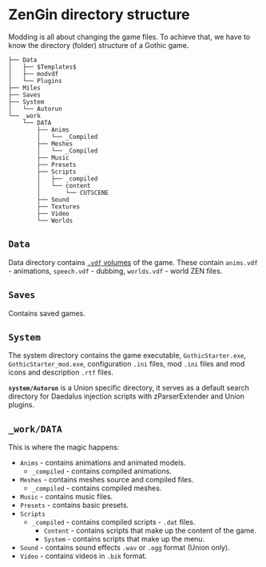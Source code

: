 # ZenGin directory structure

Modding is all about changing the game files. To achieve that, we have to know the directory (folder) structure of a Gothic game.

```
├── Data
│   ├── $Templates$
│   ├── modvdf
│   └── Plugins
├── Miles
├── Saves
├── System
│   └── Autorun
└── _work
    └── DATA
        ├── Anims
        │   └── _Compiled
        ├── Meshes
        │   └── _Compiled
        ├── Music
        ├── Presets
        ├── Scripts
        │   ├── _compiled
        │   └── content
        │       └── CUTSCENE
        ├── Sound
        ├── Textures
        ├── Video
        └── Worlds
```

## `Data`

Data directory contains [`.vdf` volumes](vdfs.md) of the game. These contain `anims.vdf` - animations, `speech.vdf` - dubbing, `worlds.vdf` - world ZEN files.

## `Saves`

Contains saved games.

## `System`

The system directory contains the game executable, `GothicStarter.exe`, `GothicStarter_mod.exe`, configuration `.ini` files, mod `.ini` files and mod icons and description `.rtf` files.

**`system/Autorun`** is a Union specific directory, it serves as a default search directory for Daedalus injection scripts with zParserExtender and Union plugins.

## `_work/DATA`

This is where the magic happens:

- `Anims` - contains animations and animated models.
    - `_compiled` - contains compiled animations.
- `Meshes` - contains meshes source and compiled files.
    - `_compiled` - contains compiled meshes.
- `Music` - contains music files.
- `Presets` - contains basic presets.
- `Scripts`
    - `_compiled` - contains compiled scripts - `.dat` files.
      - `Content` - contains scripts that make up the content of the game.
      - `System` - contains scripts that make up the menu.
- `Sound` - contains sound effects `.wav` or `.ogg` format (Union only).
- `Video` - contains videos in `.bik` format.

